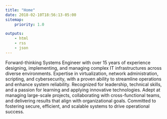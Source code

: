 ```yaml
---
title: "Home"
date: 2018-02-10T18:56:13-05:00
sitemap:
    priority: 1.0

outputs:
    - html
    - rss
    - json
---
```


Forward-thinking Systems Engineer with over 15 years of experience designing, implementing, and managing complex IT infrastructures across diverse environments. Expertise in virtualization, network administration, scripting, and cybersecurity, with a proven ability to streamline operations and enhance system reliability. Recognized for leadership, technical skills, and a passion for learning and applying innovative technologies. Adept at managing large-scale projects, collaborating with cross-functional teams, and delivering results that align with organizational goals. Committed to fostering secure, efficient, and scalable systems to drive operational success.
